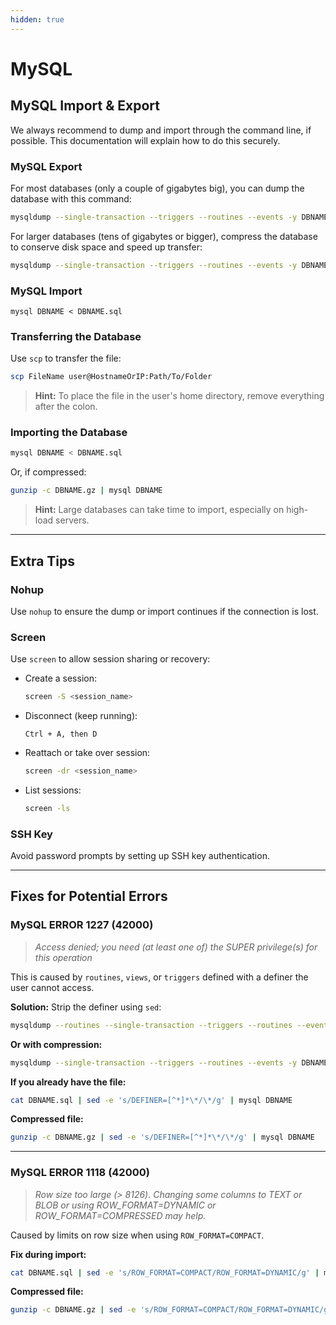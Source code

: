 ```yaml
---
hidden: true
---
```


# MySQL

## MySQL Import & Export

We always recommend to dump and import through the command line, if possible. This documentation will explain how to do this securely.

### MySQL Export
For most databases (only a couple of gigabytes big), you can dump the database with this command:
```bash
mysqldump --single-transaction --triggers --routines --events -y DBNAME > DBNAME.sql
```

For larger databases (tens of gigabytes or bigger), compress the database to conserve disk space and speed up transfer:

```bash
mysqldump --single-transaction --triggers --routines --events -y DBNAME | gzip -3 -v > DBNAME.gz
```

### MySQL Import
```
mysql DBNAME < DBNAME.sql
```
### Transferring the Database

Use `scp` to transfer the file:

```bash
scp FileName user@HostnameOrIP:Path/To/Folder
```

> **Hint:** To place the file in the user's home directory, remove everything after the colon.

### Importing the Database

```bash
mysql DBNAME < DBNAME.sql
```

Or, if compressed:

```bash
gunzip -c DBNAME.gz | mysql DBNAME
```

> **Hint:** Large databases can take time to import, especially on high-load servers.

---
## Extra Tips

### Nohup

Use `nohup` to ensure the dump or import continues if the connection is lost.

### Screen

Use `screen` to allow session sharing or recovery:

- Create a session:

  ```bash
  screen -S <session_name>
  ```

- Disconnect (keep running):

  ```
  Ctrl + A, then D
  ```

- Reattach or take over session:

  ```bash
  screen -dr <session_name>
  ```

- List sessions:

  ```bash
  screen -ls
  ```

### SSH Key

Avoid password prompts by setting up SSH key authentication.

---

## Fixes for Potential Errors

### MySQL ERROR 1227 (42000)

> *Access denied; you need (at least one of) the SUPER privilege(s) for this operation*

This is caused by `routines`, `views`, or `triggers` defined with a definer the user cannot access.

**Solution:** Strip the definer using `sed`:

```bash
mysqldump --routines --single-transaction --triggers --routines --events -y DBNAME | sed -e 's/DEFINER=[^*]*\*/\*/g' > DBNAME.sql
```

**Or with compression:**

```bash
mysqldump --single-transaction --triggers --routines --events -y DBNAME | sed -e 's/DEFINER=[^*]*\*/\*/g' | gzip -3 -v > DBNAME.gz
```

**If you already have the file:**

```bash
cat DBNAME.sql | sed -e 's/DEFINER=[^*]*\*/\*/g' | mysql DBNAME
```

**Compressed file:**

```bash
gunzip -c DBNAME.gz | sed -e 's/DEFINER=[^*]*\*/\*/g' | mysql DBNAME
```

---

### MySQL ERROR 1118 (42000)

> *Row size too large (> 8126). Changing some columns to TEXT or BLOB or using ROW_FORMAT=DYNAMIC or ROW_FORMAT=COMPRESSED may help.*

Caused by limits on row size when using `ROW_FORMAT=COMPACT`.

**Fix during import:**

```bash
cat DBNAME.sql | sed -e 's/ROW_FORMAT=COMPACT/ROW_FORMAT=DYNAMIC/g' | mysql DBNAME
```

**Compressed file:**

```bash
gunzip -c DBNAME.gz | sed -e 's/ROW_FORMAT=COMPACT/ROW_FORMAT=DYNAMIC/g' | mysql DBNAME
```